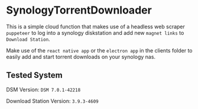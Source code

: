 # SynologyTorrentDownloader

This is a simple cloud function that makes use of a headless web scraper `puppeteer` to log into a synology diskstation and add new `magnet links` to `Download Station`.

Make use of the `react native app` or the `electron app` in the clients folder to easily add and start torrent downloads on your synology nas.

## Tested System
DSM Version: `DSM 7.0.1-42218`

Download Station Version: `3.9.3-4609`